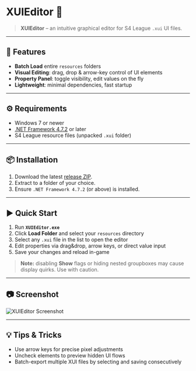 # XUIEditor 🎨

> **XUIEditor** – an intuitive graphical editor for S4 League `.xui` UI files.

---

## 🚀 Features

- **Batch Load** entire `resources` folders
- **Visual Editing**: drag, drop & arrow-key control of UI elements
- **Property Panel**: toggle visibility, edit values on the fly
- **Lightweight**: minimal dependencies, fast startup

---

## ⚙️ Requirements

- Windows 7 or newer
- [.NET Framework 4.7.2](https://dotnet.microsoft.com/download/dotnet-framework) or later
- S4 League resource files (unpacked `.xui` folder)

---

## 📦 Installation

1. Download the latest [release ZIP](https://github.com/YourRepo/XUIEditor/releases).
2. Extract to a folder of your choice.
3. Ensure `.NET Framework 4.7.2` (or above) is installed.

---

## ▶️ Quick Start

1. Run **`XUIEditor.exe`**
2. Click **Load Folder** and select your `resources` directory
3. Select any `.xui` file in the list to open the editor
4. Edit properties via drag&drop, arrow keys, or direct value input
5. Save your changes and reload in-game

> **Note:** disabling **Show** flags or hiding nested groupboxes may cause display quirks. Use with caution.

---

## 📷 Screenshot

![XUIEditor Screenshot](https://i.imgur.com/0UK4va8.png)

---

## 💡 Tips & Tricks

- Use arrow keys for precise pixel adjustments
- Uncheck elements to preview hidden UI flows
- Batch-export multiple XUI files by selecting and saving consecutively
